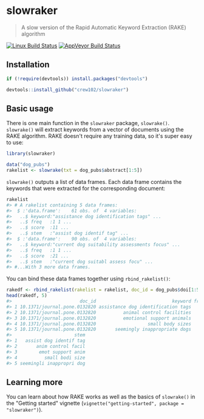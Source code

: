 slowraker
================

> A slow version of the Rapid Automatic Keyword Extraction (RAKE) algorithm

[![Linux Build Status](https://travis-ci.org/crew102/slowraker.svg?branch=master)](https://travis-ci.org/crew102/slowraker) [![AppVeyor Build Status](https://ci.appveyor.com/api/projects/status/2ycx1m182va333ye?svg=true)](https://ci.appveyor.com/project/crew102/slowraker)

Installation
------------

``` r
if (!require(devtools)) install.packages("devtools")

devtools::install_github("crew102/slowraker")
```

Basic usage
-----------

There is one main function in the `slowraker` package, `slowrake()`. `slowrake()` will extract keywords from a vector of documents using the RAKE algorithm. RAKE doesn't require any training data, so it's super easy to use:

``` r
library(slowraker)

data("dog_pubs")
rakelist <- slowrake(txt = dog_pubs$abstract[1:5])
```

`slowrake()` outputs a list of data frames. Each data frame contains the keywords that were extracted for the corresponding document:

``` r
rakelist
#> # A rakelist containing 5 data frames:
#>  $ :'data.frame':    61 obs. of  4 variables:
#>   ..$ keyword:"assistance dog identification tags" ...
#>   ..$ freq   :1 1 ...
#>   ..$ score  :11 ...
#>   ..$ stem   :"assist dog identif tag" ...
#>  $ :'data.frame':    90 obs. of  4 variables:
#>   ..$ keyword:"current dog suitability assessments focus" ...
#>   ..$ freq   :1 1 ...
#>   ..$ score  :21 ...
#>   ..$ stem   :"current dog suitabl assess focu" ...
#> #...With 3 more data frames.
```

You can bind these data frames together using `rbind_rakelist()`:

``` r
rakedf <- rbind_rakelist(rakelist = rakelist, doc_id = dog_pubs$doi[1:5])
head(rakedf, 5)
#>                         doc_id                            keyword freq score
#> 1 10.1371/journal.pone.0132820 assistance dog identification tags    1  10.8
#> 2 10.1371/journal.pone.0132820          animal control facilities    1   9.0
#> 3 10.1371/journal.pone.0132820          emotional support animals    1   9.0
#> 4 10.1371/journal.pone.0132820                   small body sizes    1   9.0
#> 5 10.1371/journal.pone.0132820       seemingly inappropriate dogs    1   7.9
#>                       stem
#> 1   assist dog identif tag
#> 2       anim control facil
#> 3        emot support anim
#> 4          small bodi size
#> 5 seemingli inappropri dog
```

Learning more
-------------

You can learn about how RAKE works as well as the basics of `slowrake()` in the "Getting started" vignette (`vignette("getting-started", package = "slowraker")`).
